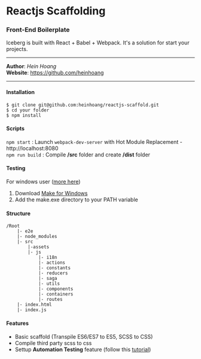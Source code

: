 # Reactjs Scaffolding
### Front-End Boilerplate
Iceberg is built with React + Babel + Webpack. It's a solution for start your projects.<br />

***
**Author**: *Hein Hoang*<br />
**Website**: <https://github.com/heinhoang>
***

#### Installation
```
$ git clone git@github.com:heinhoang/reactjs-scaffold.git
$ cd your folder
$ npm install
```
#### Scripts
`npm start` : Launch `webpack-dev-server` with Hot Module Replacement - http://localhost:8080<br />
`npm run build` : Compile **/src** folder and create **/dist** folder<br />

#### Testing
For windows user ([more here](https://github.com/TylerBrock/mongo-hacker/issues/138))
1) Download [Make for Windows](http://gnuwin32.sourceforge.net/packages/make.htm)
2) Add the make.exe directory to your PATH variable

#### Structure
```
/Root
    |- e2e
    |- node_modules
    |- src
        |-assets
        |- js
            |- i18n
            |- actions
            |- constants
            |- reducers
            |- saga
            |- utils
            |- components
            |- containers
            |- routes
    |- index.html
    |- index.js
```
#### Features
- Basic scaffold (Transpile ES6/ES7 to ES5, SCSS to CSS)
- Compile third party scss to css
- Settup **Automation Testing** feature (follow this [tutorial](https://developer.mozilla.org/en-US/docs/Learn/Tools_and_testing/Cross_browser_testing/Your_own_automation_environment))
